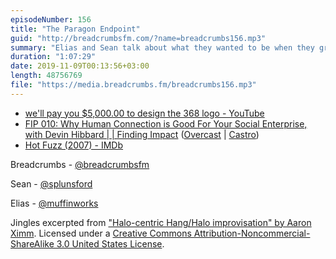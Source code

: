 ```yaml
---
episodeNumber: 156
title: "The Paragon Endpoint"
guid: "http://breadcrumbsfm.com/?name=breadcrumbs156.mp3"
summary: "Elias and Sean talk about what they wanted to be when they grew up."
duration: "1:07:29"
date: 2019-11-09T00:13:56+03:00
length: 48756769
file: "https://media.breadcrumbs.fm/breadcrumbs156.mp3"
---
```


- [we'll pay you $5,000.00 to design the 368 logo - YouTube](https://youtu.be/S5TGPGACJ2M?t=3m40s)
- [FIP 010: Why Human Connection is Good For Your Social Enterprise, with Devin Hibbard | | Finding Impact](https://findingimpact.com/?p=3637) ([Overcast](https://overcast.fm/㬰耬) | [Castro](https://castro.fm/episode/vA2oHX))
- [Hot Fuzz (2007) - IMDb](https://www.imdb.com/title/tt0425112/)

Breadcrumbs - [@breadcrumbsfm](https://twitter.com/breadcrumbsfm)

Sean - [@splunsford](https://twitter.com/splunsford)

Elias - [@muffinworks](https://twitter.com/muffinworks)

Jingles excerpted from ["Halo-centric Hang/Halo improvisation" by Aaron Ximm](http://freemusicarchive.org/music/aaron_ximm/handpans_and_the_hang/). Licensed under a [Creative Commons Attribution-Noncommercial-ShareAlike 3.0 United States License](http://creativecommons.org/licenses/by-nc-sa/3.0/us/).
